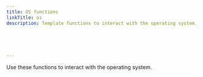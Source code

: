 ```yaml
---
title: OS functions
linkTitle: os
description: Template functions to interact with the operating system.



  

---
```


Use these functions to interact with the operating system.
